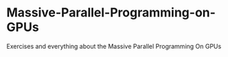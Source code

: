 # Massive-Parallel-Programming-on-GPUs
Exercises and everything about the Massive Parallel Programming On GPUs
